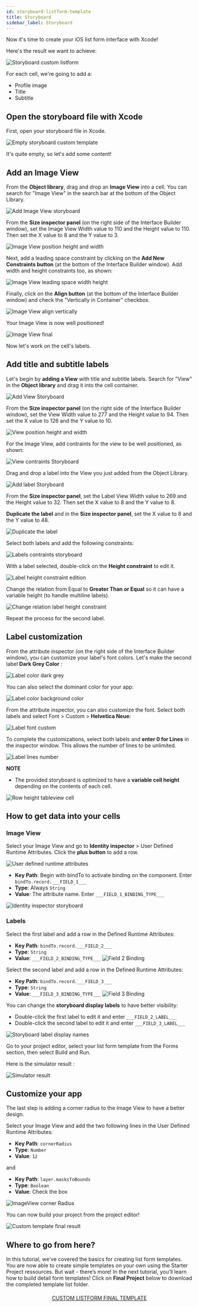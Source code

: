 ```yaml
---
id: storyboard-listform-template
title: Storyboard
sidebar_label: Storyboard
---
```


Now it's time to create your iOS list form interface with Xcode!

Here's the result we want to achieve:

![Storyboard custom listform](assets/custom-listform/storyboard-custom-listform.png)

For each cell, we're going to add a:
* Profile image
* Title 
* Subtitle

## Open the storyboard file with Xcode

First, open your storyboard file in Xcode.

![Empty storyboard custom template](assets/custom-listform/empty-storyboard-custom-template.png)

It's quite empty, so let's add some content!


## Add an Image View

From the **Object library**, drag and drop an  **Image View** into a cell. You can search for "Image View" in the search bar at the bottom of the Object Library.

![Add Image View storyboard](assets/custom-listform/add-imageview-storyboard.png)

From the **Size inspector panel** (on the right side of the Interface Builder window), set the Image View Width value to 110 and the Height value to 110. Then set the X value to 8 and the Y value to 3.

![Image View position height and width](assets/custom-listform/imageview-position-height-width.png)

Next, add a leading space constraint by clicking on the **Add New Constraints button** (at the bottom of the Interface Builder window). Add width and height constraints too, as shown:

![Image View leading space width height](assets/custom-listform/imageview-leading-space-width-height.png)

Finally, click on the **Align button** (at the bottom of the Interface Builder window) and check the "Vertically in Container" checkbox.

![Image View align vertically](assets/custom-listform/imageview-align-vertically.png)

Your Image View is now well positioned!

![Image View final](assets/custom-listform/imageview-final.png)


Now let's work on the cell's labels.


## Add title and subtitle labels

Let's begin by **adding a View** with title and subtitle labels. Search for "View" in the **Object library** and drag it into the cell container.

![Add View Storyboard](assets/custom-listform/add-view-storyboard.png)

From the **Size inspector panel** (on the right side of the Interface Builder window), set the View Width value to 277 and the Height value to 94. Then set the X value to 126 and the Y value to 10.

![View position height and width](assets/custom-listform/view-position-height-width.png)


For the Image View, add contraints for the view to be well positioned, as shown:

![View contraints Storyboard](assets/custom-listform/view-constraints-storyboard.png)

Drag and drop a label into the View you just added from the Object Library.

![Add label Storyboard](assets/custom-listform/add-label-storyboard.png)

From the **Size inspector panel**, set the Label View Width value to 269 and the Height value to 32. Then set the X value to 8 and the Y value to 8.

**Duplicate the label** and in the **Size inspector panel**, set the X value to 8 and the Y value to 48.

![Duplicate the label](assets/custom-listform/duplicated-label-storyboard.png)


Select both labels and add the following constraints:

![Labels contraints storyboard](assets/custom-listform/labels-contraints-storyboard.png)

With a label selected, double-click on the **Height constraint** to edit it. 

![Label height constraint edition](assets/custom-listform/label-height-constraint-edition.png)

Change the relation from Equal to **Greater Than or Equal** so it can have a variable height (to handle multiline labels). 


![Change relation label height constraint](assets/custom-listform/change-relation-label-height-constraint.png)

Repeat the process for the second label.


## Label customization

From the attribute inspector (on the right side of the Interface Builder window),  you can customize your label's font colors. Let's make the second label **Dark Grey Color** :

![Label color dark grey](assets/custom-listform/label-color-dark-grey.png)

You can also select the dominant color for your app:

![Label color background color](assets/custom-listform/label-color-background-color.png)


From the attribute inspector, you can also customize the font. Select both labels and select Font > Custom > **Helvetica Neue**:

![Label font custom](assets/custom-listform/label-font-custom.png)

To complete the customizations, select both labels and **enter 0 for Lines** in the inspector window. This allows the number of lines to be unlimited.

![Label lines number](assets/custom-listform/label-lines-number.png)

<div markdown="1" class = "tips">

**NOTE**

* The provided storyboard is optimized to have a **variable cell height** depending on the contents of each cell.

![Row height tableview cell](assets/custom-listform/row-height-tableview-cell.png)

</div>


## How to get data into your cells

### Image View
Select your Image View and go to **Identity inspector** > User Defined Runtime Attributes. Click the **plus button** to add a row.

![User defined runtime attributes](assets/custom-listform/user-defined-runtime-attributes.png)


* **Key Path**: Begin with bindTo to activate binding on the component. Enter ```bindTo.record.___FIELD_1___```
* **Type**: Always ```String``` 
* **Value**: The attribute name. Enter ```___FIELD_1_BINDING_TYPE___```

![Identity inspector storyboard](assets/custom-listform/identity-inspector-storyboard.png)

### Labels

Select the first label and add a row in the Defined Runtime Attributes:

* **Key Path**: ```bindTo.record.___FIELD_2___```
* **Type**: ```String``` 
* **Value**: ```___FIELD_2_BINDING_TYPE___```
![Field 2 Binding](assets/custom-listform/field-2-binding.png)


Select the second label and add a row in the Defined Runtime Attributes:

* **Key Path**: ```bindTo.record.___FIELD_3___```
* **Type**: ```String``` 
* **Value**: ```___FIELD_3_BINDING_TYPE___```
![Field 3 Binding](assets/custom-listform/field-3-binding.png)


You can change the **storyboard display labels** to have better visibility: 
* Double-click the first label to edit it and enter ```___FIELD_2_LABEL___```
* Double-click the second label to edit it and enter ```___FIELD_3_LABEL___```

![Storyboard label display names](assets/custom-listform/storyboard-label-display-name.png)

Go to your project editor, select your list form template from the Forms section, then select Build and Run.

Here is the simulator result :

![Simulator result](assets/custom-listform/simulator-result.png)



## Customize your app

The last step is adding a corner radius to the Image View to have a better design.

Select your Image View and add the two following lines in the User Defined Runtime Attributes:

* **Key Path**: ```cornerRadius```
* **Type**: ```Number``` 
* **Value**: ```12```

and

* **Key Path**: ```layer.masksToBounds```
* **Type**: ```Boolean``` 
* **Value**: Check the box

![ImageView corner Radius](assets/custom-listform/imageview-corner-radius.png)


You can now build your project from the project editor!

![Custom template final result](assets/custom-listform/custom-template-final-result.png)



## Where to go from here?

In this tutorial, we've covered the basics for creating list form templates. You are now able to create simple templates on your own using the Starter Project ressources. But wait - there’s more! In the next tutorial, you’ll learn how to build detail form templates!
Click on **Final Project** below to download the completed template list folder.

<div markdown="1" style="text-align: center; margin-top: 20px">
<a class="button"
href="../assets/custom-listform/CustomListFormFinalTemplate.zip">CUSTOM LISTFORM FINAL TEMPLATE</a>
</div>




